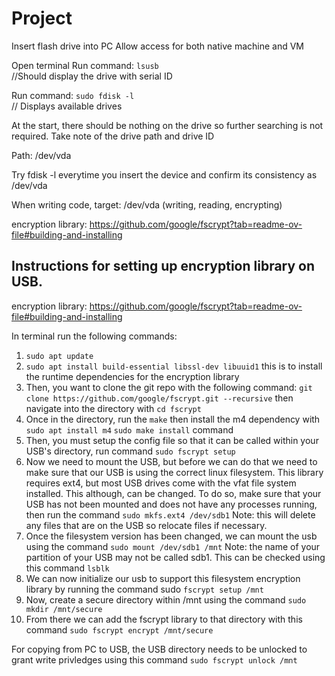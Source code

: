 # Project

Insert flash drive into PC
Allow access for both native machine and VM

Open terminal
Run command: ```lsusb``` 	 
//Should display the drive with serial ID

Run command: ```sudo fdisk -l```		
// Displays available drives

At the start, there should be nothing on the drive so further searching is not required.
Take note of the drive path and drive ID

Path: /dev/vda

Try fdisk -l everytime you insert the device and confirm its consistency as /dev/vda

When writing code, target: /dev/vda (writing, reading, encrypting)

encryption library: https://github.com/google/fscrypt?tab=readme-ov-file#building-and-installing

<h2>Instructions for setting up encryption library on USB.</h2>

encryption library: https://github.com/google/fscrypt?tab=readme-ov-file#building-and-installing

In terminal run the following commands:
1. ```sudo apt update```
2. ```sudo apt install build-essential libssl-dev libuuid1``` this is to install the runtime dependencies for the encryption library
3. Then, you want to clone the git repo with the following command: ```git clone https://github.com/google/fscrypt.git --recursive```
then navigate into the directory with ```cd fscrypt```
5. Once in the directory, run the ```make``` then install the m4 dependency with ```sudo apt install m4``` ```sudo make install``` command
6. Then, you must setup the config file so that it can be called within your USB's directory, run command ```sudo fscrypt setup```
7. Now we need to mount the USB, but before we can do that we need to make sure that our USB is using the correct linux filesystem. This library requires ext4, but most USB drives come with the vfat file system installed. This although, can be changed. To do so, make sure that your USB has not been mounted and does not have any processes running, then run the command ```sudo mkfs.ext4 /dev/sdb1``` Note: this will delete any files that are on the USB so relocate files if necessary.
8. Once the filesystem version has been changed, we can mount the usb using the command ```sudo mount /dev/sdb1 /mnt``` Note: the name of your partition of your USB may not be called sdb1. This can be checked using this command ```lsblk```
9. We can now initialize our usb to support this filesystem encryption library by running the command sudo ```fscrypt setup /mnt```
10. Now, create a secure directory within /mnt using the command ```sudo mkdir /mnt/secure```
11. From there we can add the fscrypt library to that directory with this command ```sudo fscrypt encrypt /mnt/secure```


For copying from PC to USB, the USB directory needs to be unlocked to grant write privledges using this command ```sudo fscrypt unlock /mnt```








